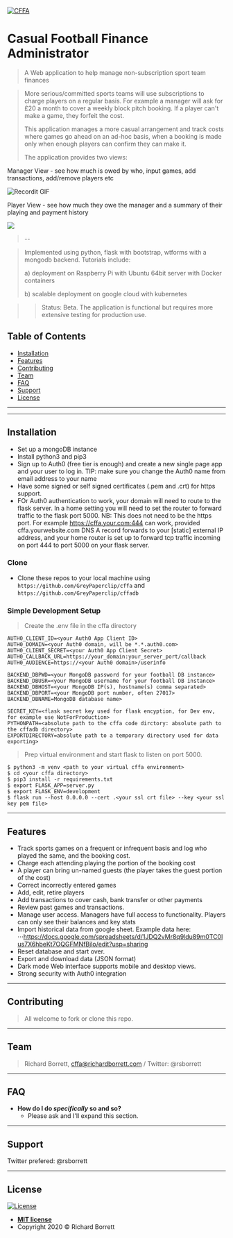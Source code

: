 <a href="https://github.com/GreyPaperclip/cffa"><img src="https://mafm.richardborrett.com/static/mafm_backdrop.jpg" title="Casual Football Finance Manager" alt="CFFA"></a>

<!-- [![Richard Borrett](https://github.com/GreyPaperclip/cffa)](https://github.com/GreyPaperclip/cffa) -->


# Casual Football Finance Administrator 

> A Web application to help manage non-subscription sport team finances

> More serious/committed sports teams will use subscriptions to charge players on a regular basis. For example
>a manager will ask for £20 a month to cover a weekly block pitch booking. If a player can't make a game, they forfeit the 
>cost. 
>
>This application manages a more casual arrangement and track costs where games go ahead on an ad-hoc basis, when a booking
>is made only when enough players can confirm they can make it. 
>
>The application provides two views:

Manager View - see how much is owed by who, input games, add transactions, add/remove players etc

![Recordit GIF](http://recordit.co/lrvWjVrr0w.gif)

Player View - see how much they owe the manager and a summary of their playing and payment history

[![](https://mafm.richardborrett.com/static/examplePlayerScreen.png)]()



> --

> Implemented using python, flask with bootstrap, wtforms with a mongodb backend. 
>Tutorials include:
>
>a) deployment on Raspberry Pi with Ubuntu 64bit server with Docker containers 
>
>b) scalable deployment on google cloud with kubernetes

>> Status: Beta. The application is functional but requires more extensive testing for production use.
>

## Table of Contents

- [Installation](#installation)
- [Features](#features)
- [Contributing](#contributing)
- [Team](#team)
- [FAQ](#faq)
- [Support](#support)
- [License](#license)


---

---

## Installation

- Set up a mongoDB instance
- Install python3 and pip3
- Sign up to Auth0 (free tier is enough) and create a new single page app and your user to log in. TIP: make sure you change the Auth0
name from email address to your name
- Have some signed or self signed certificates (.pem and .crt) for https support.
- FOr Auth0 authentication to work, your domain will need to route to the flask server. In a home setting you will need
to set the router to forward traffic to the flask port 5000. NB: This does not need to be the https port. For example
https://cffa.your.com:444 can work, provided cffa.yourwebsite.com DNS A record forwards to your [static] external IP address, 
and your home router is set up to forward tcp traffic incoming on port 444 to port 5000 on your flask server.

### Clone

- Clone these repos to your local machine using `https://github.com/GreyPaperclip/cffa` and 
`https://github.com/GreyPaperclip/cffadb`

### Simple Development Setup

> Create the .env file in the cffa directory

```shell
AUTH0_CLIENT_ID=<your Auth0 App Client ID>
AUTH0_DOMAIN=<your Auth0 domain, will be *.*.auth0.com>
AUTH0_CLIENT_SECRET=<your Auth0 App Client Secret>
AUTH0_CALLBACK_URL=https://your_domain:your_server_port/callback
AUTH0_AUDIENCE=https://<your Auth0 domain>/userinfo

BACKEND_DBPWD=<your MongoDB password for your football DB instance>
BACKEND_DBUSR=<your MongoDB username for your football DB instance>
BACKEND_DBHOST=<your MongoDB IP(s), hostname(s) comma separated>
BACKEND_DBPORT=<your MongoDB port number, often 27017>
BACKEND_DBNAME=MongoDB database name>

SECRET_KEY=<flask secret key used for flask encyption, for Dev env, for example use NotForProduction>
PYTHONPATH=<absolute path to the cffa code dirctory: absolute path to the cffadb directory>
EXPORTDIRECTORY=absolute path to a temporary directory used for data exporting>
```

> Prep virtual environment and start flask to listen on port 5000.

```shell
$ python3 -m venv <path to your virtual cffa environment>
$ cd <your cffa directory>
$ pip3 install -r requirements.txt 
$ export FLASK_APP=server.py
$ export FLASK_ENV=development
$ flask run --host 0.0.0.0 --cert .<your ssl crt file> --key <your ssl key pem file>
```

---

## Features

* Track sports games on a frequent or infrequent basis and log who played the same, and the booking cost.
* Charge each attending playing the portion of the booking cost
* A player can bring un-named guests (the player takes the guest portion of the cost)
* Correct incorrectly entered games
* Add, edit, retire players
* Add transactions to cover cash, bank transfer or other payments
* Review past games and transactions.
* Manage user access. Managers have full access to functionality. Players can only see their balances and key stats
* Import historical data from google sheet. Example data here: 
⋅⋅⋅https://docs.google.com/spreadsheets/d/1JDQ2vMr8q9ldu89m0TC0lus7X6hbeKt7OQGFMNfBjlo/edit?usp=sharing
* Reset database and start over.
* Export and download data (JSON format)
* Dark mode Web interface supports mobile and desktop views.
* Strong security with Auth0 integration

---

## Contributing

> All welcome to fork or clone this repo.
---

## Team

> Richard Borrett, cffa@richardborrett.com / Twitter: @rsborrett

---

## FAQ

- **How do I do *specifically* so and so?**
    - Please ask and I'll expand this section.

---

## Support

Twitter prefered: @rsborrett

---

## License

[![License](http://img.shields.io/:license-mit-blue.svg?style=flat-square)](http://badges.mit-license.org)

- **[MIT license](http://opensource.org/licenses/mit-license.php)**
- Copyright 2020 © Richard Borrett